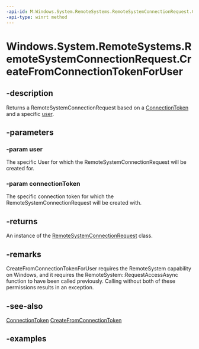 ```yaml
---
-api-id: M:Windows.System.RemoteSystems.RemoteSystemConnectionRequest.CreateFromConnectionTokenForUser(Windows.System.User,System.String)
-api-type: winrt method
---
```


<!-- Method syntax.
public RemoteSystemConnectionRequest RemoteSystemConnectionRequest.CreateFromConnectionTokenForUser(User user, String connectionToken)
-->

# Windows.System.RemoteSystems.RemoteSystemConnectionRequest.CreateFromConnectionTokenForUser

## -description
Returns a RemoteSystemConnectionRequest based on a [ConnectionToken](remotesystemconnectionrequest_connectiontoken.md) and a specific [user](user.md).

## -parameters
### -param user
The specific User for which the RemoteSystemConnectionRequest will be created for.

### -param connectionToken
The specific connection token for which the RemoteSystemConnectionRequest will be created with.

## -returns
An instance of the [RemoteSystemConnectionRequest](remotesystemconnectionrequest.md) class.

## -remarks
CreateFromConnectionTokenForUser requires the RemoteSystem capability on Windows, and it requires the RemoteSystem::RequestAccessAsync function to have been called previously. Calling without both of these permissions results in an exception. 

## -see-also
[ConnectionToken](remotesystemconnectionrequest_connectiontoken.md)
[CreateFromConnectionToken](remotesystemconnectionrequest_createfromconnectiontoken_1615549595.md)
## -examples

